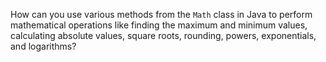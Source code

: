 How can you use various methods from the `Math` class in Java to perform mathematical operations like finding the maximum and minimum values, calculating absolute values, square roots, rounding, powers, exponentials, and logarithms?
